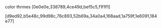 color thrmes [0e0e0e,338789,4ce49d,bef5c5,f1f1f1]

[d9ed92,b5e48c,99d98c,76c893,52b69a,34a0a4,168aad,1a759f,1e6091,184e77]